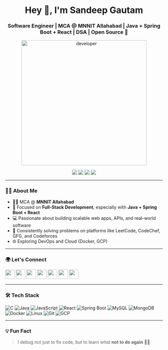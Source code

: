 <h1 align="center">Hey 👋, I'm Sandeep Gautam</h1>
<h3 align="center">Software Engineer | MCA @ MNNIT Allahabad | Java + Spring Boot + React | DSA | Open Source 🚀</h3>

<p align="center">
  <img src="https://user-images.githubusercontent.com/55389276/140866485-8fb1c876-9a8f-4d6a-98dc-08c4981eaf70.gif" alt="developer" width="400"/>
</p>

<p align="center">
  <a href="mailto:sandeep.2023ca83@mnnit.ac.in"><img src="https://img.shields.io/badge/Email-sandeep.2023ca83%40mnnit.ac.in-red?style=flat-square&logo=gmail&logoColor=white"/></a>
  <a href="https://www.linkedin.com/in/sandeep-gautam-62a96b24b/"><img src="https://img.shields.io/badge/LinkedIn-Connect-blue?style=flat-square&logo=linkedin"/></a>
  <a href="https://github.com/Sandeep-Gautam83"><img src="https://img.shields.io/badge/GitHub-Follow-black?style=flat-square&logo=github"/></a>
  <a href="https://drive.google.com/file/d/1jZPkKpsVFYJvgl6WEJKiCcyzUVWrAs8a/view?usp=drive_link"><img src="https://img.shields.io/badge/Resume-View-green?style=flat-square&logo=googledrive"/></a>
</p>

---

### 👨‍💻 About Me

- 🧑‍🎓 MCA @ **MNNIT Allahabad**
- 🌱 Focused on **Full-Stack Development**, especially with **Java + Spring Boot + React**
- 💻 Passionate about building scalable web apps, APIs, and real-world software
- 🎯 Consistently solving problems on platforms like LeetCode, CodeChef, GFG, and Codeforces
- 🌐 Exploring DevOps and Cloud (Docker, GCP)

---

### 🌍 Let's Connect

<p>
  <a href="https://linkedin.com/in/sandeep-gautam-62a96b24b/"><img src="https://img.icons8.com/color/48/linkedin.png" width="30" /></a>
  <a href="https://instagram.com/sandeep_gautam"><img src="https://img.icons8.com/fluency/48/instagram-new.png" width="30" /></a>
  <a href="https://www.codechef.com/users/sandeep-gautam"><img src="https://img.icons8.com/external-tal-revivo-color-tal-revivo/48/codechef.png" width="30" /></a>
  <a href="https://codeforces.com/profile/sandeep-gautam"><img src="https://img.icons8.com/external-tal-revivo-color-tal-revivo/48/codeforces.png" width="30" /></a>
  <a href="https://leetcode.com/sandeep-gautam/"><img src="https://img.icons8.com/external-tal-revivo-shadow-tal-revivo/48/leetcode.png" width="30" /></a>
  <a href="https://www.hackerearth.com/@sandeep.gautam"><img src="https://img.icons8.com/external-tal-revivo-color-tal-revivo/48/hackerearth.png" width="30" /></a>
  <a href="https://auth.geeksforgeeks.org/user/sandeep.gautam/"><img src="https://img.icons8.com/external-tal-revivo-color-tal-revivo/48/geeksforgeeks.png" width="30" /></a>
</p>

---

### 🛠️ Tech Stack

<p>
  <img src="https://img.icons8.com/color/48/c-programming.png" title="C"/>
  <img src="https://img.icons8.com/color/48/java-coffee-cup-logo.png" title="Java"/>
  <img src="https://img.icons8.com/color/48/javascript--v1.png" title="JavaScript"/>
  <img src="https://img.icons8.com/officel/48/react.png" title="React"/>
  <img src="https://img.icons8.com/color/48/spring-logo.png" title="Spring Boot"/>
  <img src="https://img.icons8.com/color/48/mysql-logo.png" title="MySQL"/>
  <img src="https://img.icons8.com/color/48/mongodb.png" title="MongoDB"/>
  <img src="https://img.icons8.com/color/48/docker.png" title="Docker"/>
  <img src="https://img.icons8.com/fluency/48/linux.png" title="Linux"/>
  <img src="https://img.icons8.com/color/48/git.png" title="Git"/>
  <img src="https://img.icons8.com/color/48/google-cloud.png" title="GCP"/>
</p>

---

### 💡 Fun Fact
> I debug not just to fix code, but to learn what **not to do again** 👨‍🔬
